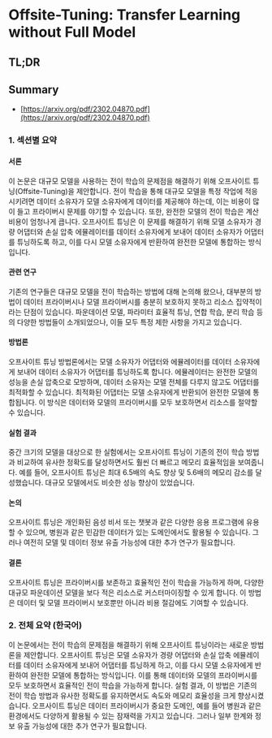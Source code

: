 # Offsite-Tuning: Transfer Learning without Full Model
## TL;DR
## Summary
- [https://arxiv.org/pdf/2302.04870.pdf](https://arxiv.org/pdf/2302.04870.pdf)

### 1. 섹션별 요약

#### 서론
이 논문은 대규모 모델을 사용하는 전이 학습의 문제점을 해결하기 위해 오프사이트 튜닝(Offsite-Tuning)을 제안합니다. 전이 학습을 통해 대규모 모델을 특정 작업에 적응시키려면 데이터 소유자가 모델 소유자에게 데이터를 제공해야 하는데, 이는 비용이 많이 들고 프라이버시 문제를 야기할 수 있습니다. 또한, 완전한 모델의 전이 학습은 계산 비용이 엄청나게 큽니다. 오프사이트 튜닝은 이 문제를 해결하기 위해 모델 소유자가 경량 어댑터와 손실 압축 에뮬레이터를 데이터 소유자에게 보내어 데이터 소유자가 어댑터를 튜닝하도록 하고, 이를 다시 모델 소유자에게 반환하여 완전한 모델에 통합하는 방식입니다.

#### 관련 연구
기존의 연구들은 대규모 모델을 전이 학습하는 방법에 대해 논의해 왔으나, 대부분의 방법이 데이터 프라이버시나 모델 프라이버시를 충분히 보호하지 못하고 리소스 집약적이라는 단점이 있습니다. 파운데이션 모델, 파라미터 효율적 튜닝, 연합 학습, 분리 학습 등의 다양한 방법들이 소개되었으나, 이들 모두 특정 제한 사항을 가지고 있습니다.

#### 방법론
오프사이트 튜닝 방법론에서는 모델 소유자가 어댑터와 에뮬레이터를 데이터 소유자에게 보내어 데이터 소유자가 어댑터를 튜닝하도록 합니다. 에뮬레이터는 완전한 모델의 성능을 손실 압축으로 모방하며, 데이터 소유자는 모델 전체를 다루지 않고도 어댑터를 최적화할 수 있습니다. 최적화된 어댑터는 모델 소유자에게 반환되어 완전한 모델에 통합됩니다. 이 방식은 데이터와 모델의 프라이버시를 모두 보호하면서 리소스를 절약할 수 있습니다.

#### 실험 결과
중간 크기의 모델을 대상으로 한 실험에서는 오프사이트 튜닝이 기존의 전이 학습 방법과 비교하여 유사한 정확도를 달성하면서도 훨씬 더 빠르고 메모리 효율적임을 보여줍니다. 예를 들어, 오프사이트 튜닝은 최대 6.5배의 속도 향상 및 5.6배의 메모리 감소를 달성했습니다. 대규모 모델에서도 비슷한 성능 향상이 있었습니다.

#### 논의
오프사이트 튜닝은 개인화된 음성 비서 또는 챗봇과 같은 다양한 응용 프로그램에 유용할 수 있으며, 병원과 같은 민감한 데이터가 있는 도메인에서도 활용될 수 있습니다. 그러나 여전히 모델 및 데이터 정보 유출 가능성에 대한 추가 연구가 필요합니다.

#### 결론
오프사이트 튜닝은 프라이버시를 보존하고 효율적인 전이 학습을 가능하게 하며, 다양한 대규모 파운데이션 모델을 보다 적은 리소스로 커스터마이징할 수 있게 합니다. 이 방법은 데이터 및 모델 프라이버시 보호뿐만 아니라 비용 절감에도 기여할 수 있습니다.

### 2. 전체 요약 (한국어)

이 논문에서는 전이 학습의 문제점을 해결하기 위해 오프사이트 튜닝이라는 새로운 방법론을 제안합니다. 오프사이트 튜닝은 모델 소유자가 경량 어댑터와 손실 압축 에뮬레이터를 데이터 소유자에게 보내어 어댑터를 튜닝하게 하고, 이를 다시 모델 소유자에게 반환하여 완전한 모델에 통합하는 방식입니다. 이를 통해 데이터와 모델의 프라이버시를 모두 보호하면서 효율적인 전이 학습을 가능하게 합니다. 실험 결과, 이 방법은 기존의 전이 학습 방법과 유사한 정확도를 유지하면서도 속도와 메모리 효율성을 크게 향상시켰습니다. 오프사이트 튜닝은 데이터 프라이버시가 중요한 도메인, 예를 들어 병원과 같은 환경에서도 다양하게 활용될 수 있는 잠재력을 가지고 있습니다. 그러나 일부 한계와 정보 유출 가능성에 대한 추가 연구가 필요합니다.